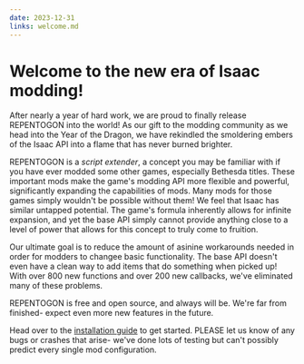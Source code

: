 ```yaml
---
date: 2023-12-31
links: welcome.md
---
```

# Welcome to the new era of Isaac modding!

After nearly a year of hard work, we are proud to finally release REPENTOGON into the world! As our gift to the modding community as we head into the Year of the Dragon, we have rekindled the smoldering embers of the Isaac API into a flame that has never burned brighter.

REPENTOGON is a *script extender*, a concept you may be familiar with if you have ever modded some other games, especially Bethesda titles. These important mods make the game's modding API more flexible and powerful, significantly expanding the capabilities of mods. Many mods for those games simply wouldn't be possible without them! We feel that Isaac has similar untapped potential. The game's formula inherently allows for infinite expansion, and yet the base API simply cannot provide anything close to a level of power that allows for this concept to truly come to fruition.

Our ultimate goal is to reduce the amount of asinine workarounds needed in order for modders to changee basic functionality. The base API doesn't even have a clean way to add items that do something when picked up! With over 800 new functions and over 200 new callbacks, we've eliminated many of these problems.

REPENTOGON is free and open source, and always will be. We're far from finished- expect even more new features in the future.

Head over to the [installation guide](../../install.md) to get started. PLEASE let us know of any bugs or crashes that arise- we've done lots of testing but can't possibly predict every single mod configuration.